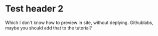 # Test header 2
Which I don't know how to preview in site, without deplying. Githublabs, maybe you should add that to the tutorial? 
